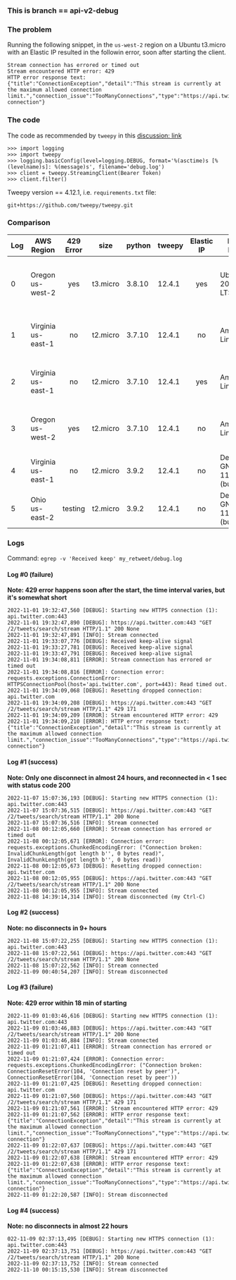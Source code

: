 ### This is branch == api-v2-debug
### The problem
Running the following snippet, in the `us-west-2` region on a Ubuntu t3.micro with an Elastic IP
resulted in the followin error, soon after starting the client.
```
Stream connection has errored or timed out
Stream encountered HTTP error: 429
HTTP error response text: {"title":"ConnectionException","detail":"This stream is currently at the maximum allowed connection limit.","connection_issue":"TooManyConnections","type":"https://api.twitter.com/2/problems/streaming-connection"}
```

### The code
The code as recommended by `tweepy` in this [discussion: link](https://github.com/tweepy/tweepy/discussions/1963)
```
>>> import logging
>>> import tweepy
>>> logging.basicConfig(level=logging.DEBUG, format='%(asctime)s [%(levelname)s]: %(message)s', filename='debug.log')
>>> client = tweepy.StreamingClient(Bearer Token)
>>> client.filter()
```

Tweepy version == 4.12.1, i.e. `requirements.txt` file:
```
git+https://github.com/tweepy/tweepy.git
```

### Comparison
|Log|AWS Region|429 Error|size|python|tweepy|Elastic IP|Pretty Name|ami id|arch|AMI Description|GCC|
|---|--------|  :---:  |----|------|------|  :---:   |-----------|------|-------|----------|---------------|
|0|Oregon us-west-2  |yes|t3.micro|3.8.10|12.4.1|yes|Ubuntu 20.04.5 LTS|ami-05b45bd47471e1710|x86_64|Canonical, Ubuntu, 20.04 LTS, amd64 focal image build on 2022-01-31|[GCC 9.4.0] on linux|
|1|Virginia us-east-1|no |t2.micro|3.7.10|12.4.1|no |Amazon Linux 2|ami-09d3b3274b6c5d4aa|x86_64|Amazon Linux 2 Kernel 5.10 AMI 2.0.20221004.0 x86_64 HVM gp2|[GCC 7.3.1 20180712 (Red Hat 7.3.1-13)] on linux|
|2|Virginia us-east-1|no |t2.micro|3.7.10|12.4.1|yes|Amazon Linux 2|ami-09d3b3274b6c5d4aa|x86_64|Amazon Linux 2 Kernel 5.10 AMI 2.0.20221004.0 x86_64 HVM gp2|[GCC 7.3.1 20180712 (Red Hat 7.3.1-13)] on linux|
|3|Oregon us-west-2  |yes|t2.micro|3.7.10|12.4.1|no |Amazon Linux 2|ami-0d593311db5abb72b|x86_64|Amazon Linux 2 Kernel 5.10 AMI 2.0.20221004.0 x86_64 HVM gp2|[GCC 7.3.1 20180712 (Red Hat 7.3.1-13)] on linux|
|4|Virginia us-east-1|no|t2.micro|3.9.2|12.4.1|no|Debian GNU/Linux 11 (bullseye)|ami-09d3b3274b6c5d4aa|x86_64|Debian 11 (20220503-998)|[GCC 10.2.1 20210110] on linux|
|5|Ohio us-east-2|testing|t2.micro|3.9.2|12.4.1|no|Debian GNU/Linux 11 (bullseye)|ami-0c7c4e3c6b4941f0f|x86_64|Debian 11 (20220503-998)|[GCC 10.2.1 20210110] on linux|

### Logs
Command: `egrep -v 'Received keep' my_retweet/debug.log`

#### Log #0 (failure)
**Note: 429 error happens soon after the start, the time interval varies, but it's somewhat short**
```
2022-11-01 19:32:47,560 [DEBUG]: Starting new HTTPS connection (1): api.twitter.com:443
2022-11-01 19:32:47,890 [DEBUG]: https://api.twitter.com:443 "GET /2/tweets/search/stream HTTP/1.1" 200 None
2022-11-01 19:32:47,891 [INFO]: Stream connected
2022-11-01 19:33:07,776 [DEBUG]: Received keep-alive signal
2022-11-01 19:33:27,781 [DEBUG]: Received keep-alive signal
2022-11-01 19:33:47,791 [DEBUG]: Received keep-alive signal
2022-11-01 19:34:08,811 [ERROR]: Stream connection has errored or timed out
2022-11-01 19:34:08,816 [ERROR]: Connection error: requests.exceptions.ConnectionError: HTTPSConnectionPool(host='api.twitter.com', port=443): Read timed out.
2022-11-01 19:34:09,068 [DEBUG]: Resetting dropped connection: api.twitter.com
2022-11-01 19:34:09,208 [DEBUG]: https://api.twitter.com:443 "GET /2/tweets/search/stream HTTP/1.1" 429 171
2022-11-01 19:34:09,209 [ERROR]: Stream encountered HTTP error: 429
2022-11-01 19:34:09,210 [ERROR]: HTTP error response text: {"title":"ConnectionException","detail":"This stream is currently at the maximum allowed connection limit.","connection_issue":"TooManyConnections","type":"https://api.twitter.com/2/problems/streaming-connection"}
```

#### Log #1 (success)
**Note: Only one disconnect in almost 24 hours, and reconnected in < 1 sec with status code 200**

```
2022-11-07 15:07:36,193 [DEBUG]: Starting new HTTPS connection (1): api.twitter.com:443
2022-11-07 15:07:36,515 [DEBUG]: https://api.twitter.com:443 "GET /2/tweets/search/stream HTTP/1.1" 200 None
2022-11-07 15:07:36,516 [INFO]: Stream connected
2022-11-08 00:12:05,660 [ERROR]: Stream connection has errored or timed out
2022-11-08 00:12:05,671 [ERROR]: Connection error: requests.exceptions.ChunkedEncodingError: ("Connection broken: InvalidChunkLength(got length b'', 0 bytes read)", InvalidChunkLength(got length b'', 0 bytes read))
2022-11-08 00:12:05,673 [DEBUG]: Resetting dropped connection: api.twitter.com
2022-11-08 00:12:05,955 [DEBUG]: https://api.twitter.com:443 "GET /2/tweets/search/stream HTTP/1.1" 200 None
2022-11-08 00:12:05,955 [INFO]: Stream connected
2022-11-08 14:39:14,314 [INFO]: Stream disconnected (my Ctrl-C)
```

#### Log #2 (success)
**Note: no disconnects in 9+ hours**

```
2022-11-08 15:07:22,255 [DEBUG]: Starting new HTTPS connection (1): api.twitter.com:443
2022-11-08 15:07:22,561 [DEBUG]: https://api.twitter.com:443 "GET /2/tweets/search/stream HTTP/1.1" 200 None
2022-11-08 15:07:22,562 [INFO]: Stream connected
2022-11-09 00:40:54,207 [INFO]: Stream disconnected
```

#### Log #3 (failure)
**Note: 429 error within 18 min of starting**

```
2022-11-09 01:03:46,616 [DEBUG]: Starting new HTTPS connection (1): api.twitter.com:443
2022-11-09 01:03:46,883 [DEBUG]: https://api.twitter.com:443 "GET /2/tweets/search/stream HTTP/1.1" 200 None
2022-11-09 01:03:46,884 [INFO]: Stream connected
2022-11-09 01:21:07,411 [ERROR]: Stream connection has errored or timed out
2022-11-09 01:21:07,424 [ERROR]: Connection error: requests.exceptions.ChunkedEncodingError: ("Connection broken: ConnectionResetError(104, 'Connection reset by peer')", ConnectionResetError(104, 'Connection reset by peer'))
2022-11-09 01:21:07,425 [DEBUG]: Resetting dropped connection: api.twitter.com
2022-11-09 01:21:07,560 [DEBUG]: https://api.twitter.com:443 "GET /2/tweets/search/stream HTTP/1.1" 429 171
2022-11-09 01:21:07,561 [ERROR]: Stream encountered HTTP error: 429
2022-11-09 01:21:07,562 [ERROR]: HTTP error response text: {"title":"ConnectionException","detail":"This stream is currently at the maximum allowed connection limit.","connection_issue":"TooManyConnections","type":"https://api.twitter.com/2/problems/streaming-connection"}
2022-11-09 01:22:07,637 [DEBUG]: https://api.twitter.com:443 "GET /2/tweets/search/stream HTTP/1.1" 429 171
2022-11-09 01:22:07,638 [ERROR]: Stream encountered HTTP error: 429
2022-11-09 01:22:07,638 [ERROR]: HTTP error response text: {"title":"ConnectionException","detail":"This stream is currently at the maximum allowed connection limit.","connection_issue":"TooManyConnections","type":"https://api.twitter.com/2/problems/streaming-connection"}
2022-11-09 01:22:20,587 [INFO]: Stream disconnected
```

#### Log #4 (success)
**Note: no disconnects in almost 22 hours**
```
022-11-09 02:37:13,495 [DEBUG]: Starting new HTTPS connection (1): api.twitter.com:443
2022-11-09 02:37:13,751 [DEBUG]: https://api.twitter.com:443 "GET /2/tweets/search/stream HTTP/1.1" 200 None
2022-11-09 02:37:13,752 [INFO]: Stream connected
2022-11-10 00:15:15,530 [INFO]: Stream disconnected
```

<!--
# vim: ai et ts=4 sw=4 sts=4 nu
-->
